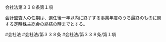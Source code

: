 会社法第３３８条第１項

会計監査人の任期は、選任後一年以内に終了する事業年度のうち最終のものに関する定時株主総会の終結の時までとする。

#会社法
#会社法/第３３８条
#会社法/第３３８条/第１項
